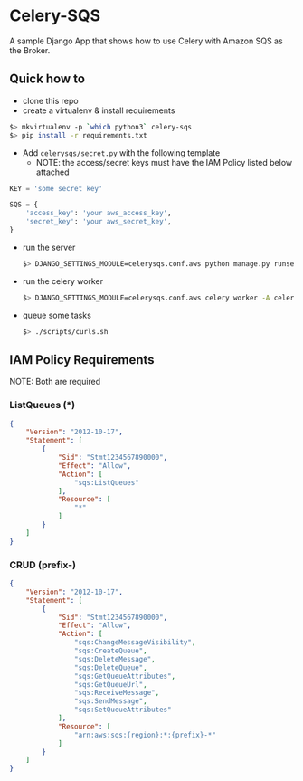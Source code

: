# Celery-SQS

A sample Django App that shows how to use Celery with Amazon SQS as the Broker.

## Quick how to

* clone this repo
* create a virtualenv & install requirements

```sh
$> mkvirtualenv -p `which python3` celery-sqs
$> pip install -r requirements.txt
```

* Add `celerysqs/secret.py` with the following template
  * NOTE: the access/secret keys must have the IAM Policy listed below attached

```python
KEY = 'some secret key'

SQS = {
    'access_key': 'your aws_access_key',
    'secret_key': 'your aws_secret_key',
}
```

* run the server

    ```sh
    $> DJANGO_SETTINGS_MODULE=celerysqs.conf.aws python manage.py runserver [ip:[port]]
    ```

* run the celery worker

    ```sh
    $> DJANGO_SETTINGS_MODULE=celerysqs.conf.aws celery worker -A celerysqs --concurrency=1 -l info
    ```

* queue some tasks

    ```sh
    $> ./scripts/curls.sh
    ```

## IAM Policy Requirements

NOTE: Both are required

### ListQueues (*)

```json
{
    "Version": "2012-10-17",
    "Statement": [
        {
            "Sid": "Stmt1234567890000",
            "Effect": "Allow",
            "Action": [
                "sqs:ListQueues"
            ],
            "Resource": [
                "*"
            ]
        }
    ]
}
```

### CRUD (prefix-)

```json
{
    "Version": "2012-10-17",
    "Statement": [
        {
            "Sid": "Stmt1234567890000",
            "Effect": "Allow",
            "Action": [
                "sqs:ChangeMessageVisibility",
                "sqs:CreateQueue",
                "sqs:DeleteMessage",
                "sqs:DeleteQueue",
                "sqs:GetQueueAttributes",
                "sqs:GetQueueUrl",
                "sqs:ReceiveMessage",
                "sqs:SendMessage",
                "sqs:SetQueueAttributes"
            ],
            "Resource": [
                "arn:aws:sqs:{region}:*:{prefix}-*"
            ]
        }
    ]
}
```